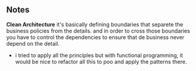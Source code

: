 ## Notes

**Clean Architecture** it's basically defining boundaries that separete the business policies from the details. and in order to cross those boundaries you have to control the dependencies to ensure that de business never depend on the detail.

- i tried to apply all the principles but with functional programming, it would be nice to refactor all this to poo and apply the patterns there.
